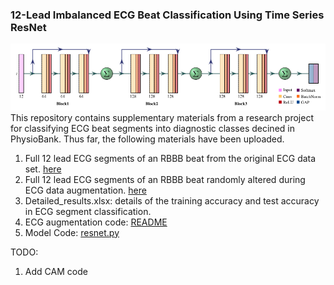 ### 12-Lead Imbalanced ECG Beat Classification Using Time Series ResNet
![ResNetArch](imgs/resnet.png)
This repository contains supplementary materials from a research project for classifying ECG beat segments into diagnostic classes decined in PhysioBank.
Thus far, the following materials have been uploaded.
1. Full 12 lead ECG segments of an RBBB beat from the original ECG data set. [here](supplemental_plots/Figure2)
2. Full 12 lead ECG segments of an RBBB beat randomly altered during ECG data augmentation. [here](supplemental_plots/Figure3)
3. Detailed_results.xlsx: details of the training accuracy and test accuracy in ECG segment classification.
4. ECG augmentation code: [README](ecg-augmentation/README.md)
5. Model Code: [resnet.py](resnet/resnet.py)

TODO:
1. Add CAM code
